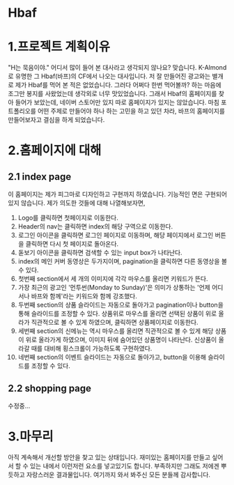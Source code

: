 # Hbaf
1.프로젝트 계획이유
=================

"H는 묵음이야." 어디서 많이 들어 본 대사라고 생각되지 않나요? 맞습니다. K-Almond로 유명한 그 Hbaf(바프)의 CF에서 나오는 대사입니다. 저 잘 만들어진 광고와는 별개로 제가 Hbaf를 먹어 본 적은 없었습니다. 그러다 어쩌다 한번 먹어볼까? 하는 마음에 조그만 봉지를 사왔었는데 생각외로 너무 맛있었습니다. 그래서 Hbaf의 홈페이지를 찾아 들어가 보았는데, 네이버 스토어만 있지 따로 홈페이지가 있지는 않았습니다. 마침 포트폴리오를 어떤 주제로 만들어야 하나 하는 고민을 하고 있던 차라, 바프의 홈페이지를 만들어보자고 결심을 하게 되었습니다.

2.홈페이지에 대해
===============

2.1 index page
--------------

이 홈페이지는 제가 피그마로 디자인하고 구현까지 하였습니다. 기능적인 면은 구현되어있지 않습니다. 제가 의도한 것들에 대해 나열해보자면,
1. Logo를 클릭하면 첫페이지로 이동한다.
2. Header의 nav는 클릭하면 index의 해당 구역으로 이동한다.
3. 로그인 아이콘을 클릭하면 로그인 페이지로 이동하며, 해당 페이지에서 로그인 버튼을 클릭하면 다시 첫 페이지로 돌아온다.
4. 돋보기 아이콘을 클릭하면 검색할 수 있는 input box가 나타난다.
5. index의 메인 커버 동영상은 두가지이며, pagination을 클릭하면 다른 동영상을 볼 수 있다.
6. 첫번째 section에서 세 개의 이미지에 각각 마우스를 올리면 키워드가 뜬다.
7. 가장 최근의 광고인 '먼투썬(Monday to Sunday)'은 의미가 상통하는 '언제 어디서나 바프와 함께'라는 키워드와 함께 강조했다.
8. 두번째 section의 상품 슬라이드는 자동으로 돌아가고 pagination이나 button을 통해 슬라이드를 조정할 수 있다. 상품위로 마우스를 올리면 선택된 상품이 위로 올라가 직관적으로 볼 수 있게 하였으며, 클릭하면 상품페이지로 이동한다.
9. 세번째 section의 신메뉴는 역시 마우스를 올리면 직관적으로 볼 수 있게 해당 상품이 위로 올라가게 하였으며, 이미지 뒤에 숨어있던 상품명이 나타난다. 신상품이 올라갈 때를 대비해 횡스크롤이 가능하도록 구현하였다.
10. 네번째 section의 이벤트 슬라이드는 자동으로 돌아가고, button을 이용해 슬라이드를 조정할 수 있다.

2.2 shopping page
-----------------
수정중...

3.마무리
========
아직 계속해서 개선할 방안을 찾고 있는 상태입니다. 재미있는 홈페이지를 만들고 싶어서 할 수 있는 내에서 이런저런 요소를 넣고있기도 합니다. 부족하지만 그래도 저에겐 뿌듯하고 자랑스러운 결과물입니다. 여기까지 와서 봐주신 모든 분들께 감사합니다. 
